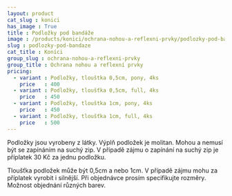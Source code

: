 ```yaml
---
layout: product
cat_slug : konici
has_image : True
title : Podložky pod bandáže
image : /products/konici/ochrana-nohou-a-reflexni-prvky/podlozky-pod-bandaze.jpg
slug : podlozky-pod-bandaze
cat_title : Koníci
group_slug : ochrana-nohou-a-reflexni-prvky
group_title : Ochrana nohou a reflexní prvky
pricing:
  - variant : Podložky, tlouštka 0,5cm, pony, 4ks
    price   : 400
  - variant : Podložky, tloušťka 0,5cm, full, 4ks
    price   : 450
  - variant : Podložky, tlouštka 1cm, pony, 4ks
    price   : 450
  - variant : Podložky, tloušťka 1cm, full, 4ks
    price   : 500
---
```


Podložky jsou vyrobeny z látky. Výplň podložek je molitan. 
Mohou a nemusí být se zapínáním na suchý zip. 
V případě zájmu o zapínání na suchý zip je příplatek 30&nbsp;Kč za jednu podložku.

Tloušťka podložek může být 0,5cm a nebo 1cm. V případě zájmu mohu za příplatek vyrobit i silnější.
Při objednávce prosím specifikujte rozměry.
Možnost objednání různých barev.

